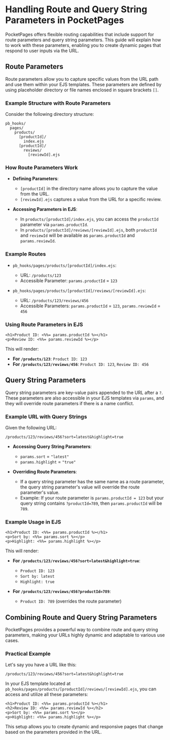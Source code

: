 # Handling Route and Query String Parameters in PocketPages

PocketPages offers flexible routing capabilities that include support for route parameters and query string parameters. This guide will explain how to work with these parameters, enabling you to create dynamic pages that respond to user inputs via the URL.

## Route Parameters

Route parameters allow you to capture specific values from the URL path and use them within your EJS templates. These parameters are defined by using placeholder directory or file names enclosed in square brackets `[]`.

### Example Structure with Route Parameters

Consider the following directory structure:

```
pb_hooks/
  pages/
    products/
      [productId]/
        index.ejs
      [productId]/
        reviews/
          [reviewId].ejs
```

### How Route Parameters Work

- **Defining Parameters**:

  - `[productId]` in the directory name allows you to capture the value from the URL.
  - `[reviewId].ejs` captures a value from the URL for a specific review.

- **Accessing Parameters in EJS**:
  - In `products/[productId]/index.ejs`, you can access the `productId` parameter via `params.productId`.
  - In `products/[productId]/reviews/[reviewId].ejs`, both `productId` and `reviewId` will be available as `params.productId` and `params.reviewId`.

### Example Routes

- `pb_hooks/pages/products/[productId]/index.ejs`:

  - URL: `/products/123`
  - Accessible Parameter: `params.productId` = `123`

- `pb_hooks/pages/products/[productId]/reviews/[reviewId].ejs`:
  - URL: `/products/123/reviews/456`
  - Accessible Parameters: `params.productId` = `123`, `params.reviewId` = `456`

### Using Route Parameters in EJS

```ejs
<h1>Product ID: <%%= params.productId %></h1>
<p>Review ID: <%%= params.reviewId %></p>
```

This will render:

- **For `/products/123`**: `Product ID: 123`
- **For `/products/123/reviews/456`**: `Product ID: 123`, `Review ID: 456`

## Query String Parameters

Query string parameters are key-value pairs appended to the URL after a `?`. These parameters are also accessible in your EJS templates via `params`, and they will override route parameters if there is a name conflict.

### Example URL with Query Strings

Given the following URL:

```
/products/123/reviews/456?sort=latest&highlight=true
```

- **Accessing Query String Parameters**:

  - `params.sort` = `"latest"`
  - `params.highlight` = `"true"`

- **Overriding Route Parameters**:
  - If a query string parameter has the same name as a route parameter, the query string parameter's value will override the route parameter's value.
  - Example: If your route parameter is `params.productId = 123` but your query string contains `?productId=789`, then `params.productId` will be `789`.

### Example Usage in EJS

```ejs
<h1>Product ID: <%%= params.productId %></h1>
<p>Sort by: <%%= params.sort %></p>
<p>Highlight: <%%= params.highlight %></p>
```

This will render:

- **For `/products/123/reviews/456?sort=latest&highlight=true`**:

  - `Product ID: 123`
  - `Sort by: latest`
  - `Highlight: true`

- **For `/products/123/reviews/456?productId=789`**:
  - `Product ID: 789` (overrides the route parameter)

## Combining Route and Query String Parameters

PocketPages provides a powerful way to combine route and query string parameters, making your URLs highly dynamic and adaptable to various use cases.

### Practical Example

Let's say you have a URL like this:

```
/products/123/reviews/456?sort=latest&highlight=true
```

In your EJS template located at `pb_hooks/pages/products/[productId]/reviews/[reviewId].ejs`, you can access and utilize all these parameters:

```ejs
<h1>Product ID: <%%= params.productId %></h1>
<h2>Review ID: <%%= params.reviewId %></h2>
<p>Sort by: <%%= params.sort %></p>
<p>Highlight: <%%= params.highlight %></p>
```

This setup allows you to create dynamic and responsive pages that change based on the parameters provided in the URL.

